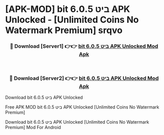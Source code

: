 # [APK-MOD] bit ביט 6.0.5 APK Unlocked - [Unlimited Coins No Watermark Premium] srqvo



<div align="center">
<h3>🔴 Download [Server1] 👉👉 <a href="https://momento.my/?title=bit_ביט_6.0.5_APK_Unlocked">bit ביט 6.0.5 APK Unlocked Mod Apk</a></h3><br>

<h3>🔴 Download [Server2] 👉👉 <a href="https://momento.my/?title=bit_ביט_6.0.5_APK_Unlocked">bit ביט 6.0.5 APK Unlocked Mod Apk</a></h3>
</div>



Download bit ביט 6.0.5 APK Unlocked 

Free APK MOD bit ביט 6.0.5 APK Unlocked [Unlimited Coins No Watermark Premium]

Download bit ביט 6.0.5 APK Unlocked [Unlimited Coins No Watermark Premium] Mod For Android
